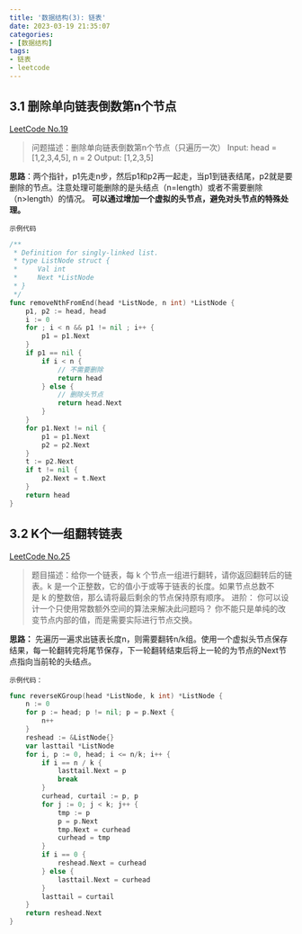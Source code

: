 ```yaml
---
title: '数据结构(3): 链表'
date: 2023-03-19 21:35:07
categories:
- [数据结构]
tags:
- 链表
- leetcode
---
```


## 3.1 删除单向链表倒数第n个节点
[LeetCode No.19](https://leetcode-cn.com/problems/remove-nth-node-from-end-of-list/)

> 问题描述：删除单向链表倒数第n个节点（只遍历一次）
Input: head = [1,2,3,4,5], n = 2
Output: [1,2,3,5]

**思路**：两个指针，p1先走n步，然后p1和p2再一起走，当p1到链表结尾，p2就是要删除的节点。注意处理可能删除的是头结点（n=length）或者不需要删除（n>length）的情况。
**可以通过增加一个虚拟的头节点，避免对头节点的特殊处理。**

`示例代码`
```go
/**
 * Definition for singly-linked list.
 * type ListNode struct {
 *     Val int
 *     Next *ListNode
 * }
 */
func removeNthFromEnd(head *ListNode, n int) *ListNode {
    p1, p2 := head, head
    i := 0
    for ; i < n && p1 != nil ; i++ {
        p1 = p1.Next
    }
    if p1 == nil {
        if i < n {
            // 不需要删除
            return head
        } else {
            // 删除头节点
            return head.Next
        }
    }
    for p1.Next != nil {
        p1 = p1.Next
        p2 = p2.Next
    }
    t := p2.Next
    if t != nil {
        p2.Next = t.Next
    }
    return head
}
```

## 3.2 K个一组翻转链表
[LeetCode No.25](https://leetcode-cn.com/problems/reverse-nodes-in-k-group/)

> 题目描述：给你一个链表，每 k 个节点一组进行翻转，请你返回翻转后的链表。k 是一个正整数，它的值小于或等于链表的长度。如果节点总数不是 k 的整数倍，那么请将最后剩余的节点保持原有顺序。
进阶：
你可以设计一个只使用常数额外空间的算法来解决此问题吗？
你不能只是单纯的改变节点内部的值，而是需要实际进行节点交换。

**思路：** 先遍历一遍求出链表长度n，则需要翻转n/k组。使用一个虚拟头节点保存结果，每一轮翻转完将尾节保存，下一轮翻转结束后将上一轮的为节点的Next节点指向当前轮的头结点。

`示例代码：`
```go
func reverseKGroup(head *ListNode, k int) *ListNode {
    n := 0
    for p := head; p != nil; p = p.Next {
        n++
    }
    reshead := &ListNode{}
    var lasttail *ListNode
    for i, p := 0, head; i <= n/k; i++ {
        if i == n / k {
            lasttail.Next = p
            break
        }
        curhead, curtail := p, p
        for j := 0; j < k; j++ {
            tmp := p
            p = p.Next
            tmp.Next = curhead
            curhead = tmp
        }
        if i == 0 {
            reshead.Next = curhead
        } else {
            lasttail.Next = curhead
        }
        lasttail = curtail
    }
    return reshead.Next
}
```
